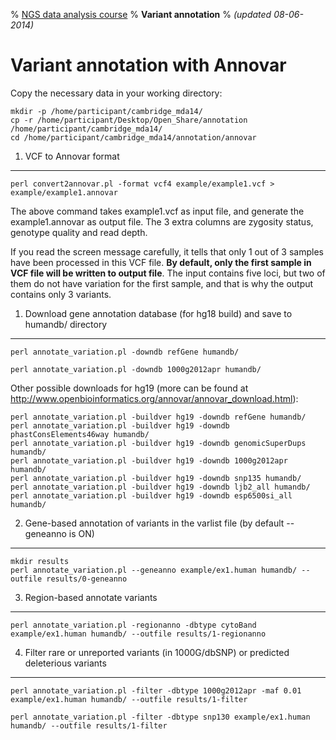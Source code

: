% [NGS data analysis course](http://ngscourse.github.io/)
% __Variant annotation__
% _(updated 08-06-2014)_

<!-- COMMON LINKS HERE -->

[AnnoVar]: http://www.openbioinformatics.org/annovar/ "AnnoVar"

Variant annotation with Annovar
================================================================================

Copy the necessary data in your working directory:

    mkdir -p /home/participant/cambridge_mda14/
    cp -r /home/participant/Desktop/Open_Share/annotation /home/participant/cambridge_mda14/
    cd /home/participant/cambridge_mda14/annotation/annovar


1. VCF to Annovar format
--------------------------------------------------------------------------------

    perl convert2annovar.pl -format vcf4 example/example1.vcf > example/example1.annovar

The above command takes example1.vcf as input file, and generate the example1.annovar as output file. The 3 extra columns are zygosity status, genotype quality and read depth.

If you read the screen message carefully, it tells that only 1 out of 3 samples have been processed in this VCF file. **By default, only the first sample in VCF file will be written to output file**. The input contains five loci, but two of them do not have variation for the first sample, and that is why the output contains only 3 variants.


1. Download gene annotation database (for hg18 build) and save to humandb/ directory
--------------------------------------------------------------------------------

    perl annotate_variation.pl -downdb refGene humandb/

    perl annotate_variation.pl -downdb 1000g2012apr humandb/

Other possible downloads for hg19 (more can be found at http://www.openbioinformatics.org/annovar/annovar_download.html):

    perl annotate_variation.pl -buildver hg19 -downdb refGene humandb/
    perl annotate_variation.pl -buildver hg19 -downdb phastConsElements46way humandb/
    perl annotate_variation.pl -buildver hg19 -downdb genomicSuperDups humandb/
    perl annotate_variation.pl -buildver hg19 -downdb 1000g2012apr humandb/
    perl annotate_variation.pl -buildver hg19 -downdb snp135 humandb/ 
    perl annotate_variation.pl -buildver hg19 -downdb ljb2_all humandb/
    perl annotate_variation.pl -buildver hg19 -downdb esp6500si_all humandb/


2. Gene-based annotation of variants in the varlist file (by default --geneanno is ON)
--------------------------------------------------------------------------------

    mkdir results
    perl annotate_variation.pl --geneanno example/ex1.human humandb/ --outfile results/0-geneanno
          
3. Region-based annotate variants
--------------------------------------------------------------------------------

    perl annotate_variation.pl -regionanno -dbtype cytoBand example/ex1.human humandb/ --outfile results/1-regionanno


4. Filter rare or unreported variants (in 1000G/dbSNP) or predicted deleterious variants
--------------------------------------------------------------------------------

    perl annotate_variation.pl -filter -dbtype 1000g2012apr -maf 0.01 example/ex1.human humandb/ --outfile results/1-filter

    perl annotate_variation.pl -filter -dbtype snp130 example/ex1.human humandb/ --outfile results/1-filter


